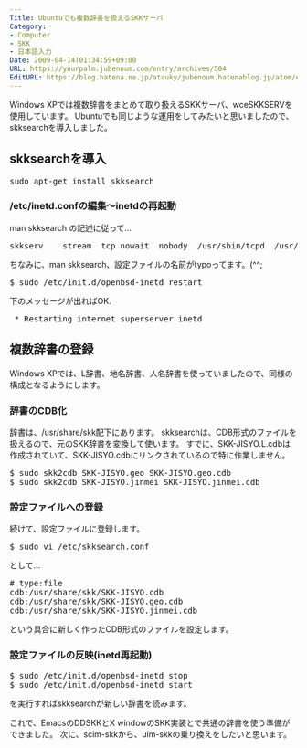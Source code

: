 ```yaml
---
Title: Ubuntuでも複数辞書を扱えるSKKサーバ
Category:
- Computer
- SKK
- 日本語入力
Date: 2009-04-14T01:34:59+09:00
URL: https://yourpalm.jubenoum.com/entry/archives/504
EditURL: https://blog.hatena.ne.jp/atauky/jubenoum.hatenablog.jp/atom/entry/6653458415120885531
---
```


Windows XPでは複数辞書をまとめて取り扱えるSKKサーバ、wceSKKSERVを使用しています。
Ubuntuでも同じような運用をしてみたいと思いましたので、skksearchを導入しました。

<!--more-->
<h2>skksearchを導入</h2>

<pre>sudo apt-get install skksearch</pre>

<h3>/etc/inetd.confの編集〜inetdの再起動</h3>

man skksearch の記述に従って...
<pre>skkserv	stream	tcp	nowait	nobody	/usr/sbin/tcpd	/usr/sbin/skksearch -c /etc/skksearch.conf</pre>

ちなみに、man skksearch、設定ファイルの名前がtypoってます。(^^;

<pre>$ sudo /etc/init.d/openbsd-inetd restart</pre>

下のメッセージが出ればOK.
<pre> * Restarting internet superserver inetd                                 [ OK ] </pre>

<h2>複数辞書の登録</h2>
Windows XPでは、L辞書、地名辞書、人名辞書を使っていましたので、同様の構成となるようにします。

<h3>辞書のCDB化</h3>
辞書は、/usr/share/skk配下にあります。
skksearchは、CDB形式のファイルを扱えるので、元のSKK辞書を変換して使います。
すでに、SKK-JISYO.L.cdbは作成されていて、SKK-JISYO.cdbにリンクされているので特に作業しません。
<pre>$ sudo skk2cdb SKK-JISYO.geo SKK-JISYO.geo.cdb
$ sudo skk2cdb SKK-JISYO.jinmei SKK-JISYO.jinmei.cdb</pre>

<h3>設定ファイルへの登録</h3>
続けて、設定ファイルに登録します。
<pre>$ sudo vi /etc/skksearch.conf</pre>
として...
<pre># type:file
cdb:/usr/share/skk/SKK-JISYO.cdb
cdb:/usr/share/skk/SKK-JISYO.geo.cdb
cdb:/usr/share/skk/SKK-JISYO.jinmei.cdb</pre>
という具合に新しく作ったCDB形式のファイルを設定します。

<h3>設定ファイルの反映(inetd再起動)</h3>
<pre>$ sudo /etc/init.d/openbsd-inetd stop
$ sudo /etc/init.d/openbsd-inetd start</pre>
を実行すればskksearchが新しい辞書を読みます。

これで、EmacsのDDSKKとX windowのSKK実装とで共通の辞書を使う準備ができました。
次に、scim-skkから、uim-skkの乗り換えをしたいと思います。
